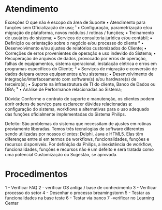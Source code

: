 # Atendimento
Exceções 
O que não é escopo da área de Suporte
▪ Atendimento para funções sem Oficialização de uso; ¹
▪ Configuração, parametrização e/ou migração de plataforma, novos módulos / rotinas / funções;
▪ Treinamento de usuários do sistema;
▪ Serviços de consultoria jurídica e/ou contábil;
▪ Definição ou orientação sobre o negócio e/ou processo do cliente ²
▪ Desenvolvimento e/ou ajustes de relatórios customizados do Cliente;
▪ Correções de erros provenientes de operação e uso indevido do Sistema;
▪ Recuperação de arquivos de dados, provocado por erros de operação, falhas de equipamentos, sistema 
operacional, instalação elétrica e erros em programas específicos do Cliente; ³
▪ Serviços de migração e conversão de dados de/para outros equipamentos e/ou sistemas;
▪ Desenvolvimento de integração/interfaceamento com software(s) e/ou hardware(s) de terceiro(s);
▪ Suporte na infraestrutura de TI do cliente, Banco de Dados ou DBA; ³
▪ Análise de Performance relacionadas ao Sistema; 

Dúvida:
Conforme o contrato de suporte e manutenção, os clientes podem abrir ordens de serviço
para esclarecer dúvidas relacionadas a: configuração do sistema, workflows e alternativas para
o uso adequado das funções oficialmente implementadas do Sistema Philips.

Defeito:
São problemas do sistema que necessitam de ajustes em rotinas previamente liberadas.
Temos três tecnologias de software diferentes sendo utilizadas por nossos clientes: Delphi,
Java e HTML5.
Elas têm diferenças entre si em termos de workflows, funcionalidades, funções
e recursos disponíveis. Por definição da Philips, a inexistência de workflow, funcionalidades,
funções e recursos não é um defeito e será tratada como uma potencial Customização ou
Sugestão, se aprovada.

# Procedimentos
1 - Verificar FAQ
2 - verificar OS antiga / base de conhecimento
3 - Verificar processo do setor
4 - Desenhar o processo breamingstorm 
5 - Testar as funcionalidades na base teste
6 - Testar via banco
7 -verificar no Learning Center
